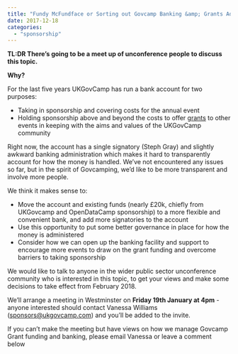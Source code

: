 ```yaml
---
title: "Fundy McFundface or Sorting out Govcamp Banking &amp; Grants Administration"
date: 2017-12-18
categories: 
  - "sponsorship"
---
```


**TL:DR There’s going to be a meet up of unconference people to discuss this topic.**

**Why?**

For the last five years UKGovCamp has run a bank account for two purposes:

- Taking in sponsorship and covering costs for the annual event
- Holding sponsorship above and beyond the costs to offer [grants](https://www.ukgovcamp.com/grants/) to other events in keeping with the aims and values of the UKGovCamp community

Right now, the account has a single signatory (Steph Gray) and slightly awkward banking administration which makes it hard to transparently account for how the money is handled. We’ve not encountered any issues so far, but in the spirit of Govcamping, we’d like to be more transparent and involve more people.

We think it makes sense to:

- Move the account and existing funds (nearly £20k, chiefly from UKGovcamp and OpenDataCamp sponsorship) to a more flexible and convenient bank, and add more signatories to the account
- Use this opportunity to put some better governance in place for how the money is administered
- Consider how we can open up the banking facility and support to encourage more events to draw on the grant funding and overcome barriers to taking sponsorship

We would like to talk to anyone in the wider public sector unconference community who is interested in this topic, to get your views and make some decisions to take effect from February 2018.

We’ll arrange a meeting in Westminster on **Friday 19th January at 4pm** - anyone interested should contact Vanessa Williams (sponsors@ukgovcamp.com) and you’ll be added to the invite.

If you can’t make the meeting but have views on how we manage Govcamp Grant funding and banking, please email Vanessa or leave a comment below
